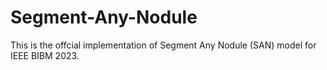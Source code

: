 # Segment-Any-Nodule
This is the offcial implementation of Segment Any Nodule (SAN) model for IEEE BIBM 2023.
